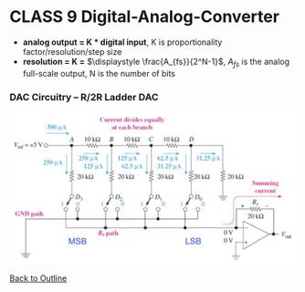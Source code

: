 # CLASS 9 Digital-Analog-Converter

- **analog output = K \* digital input**, K is proportionality factor/resolution/step size
- **resolution = K =** $\displaystyle \frac{A_{fs}}{2^N-1}$, $A_{fs}$ is the analog full-scale output, N is the number of bits



### DAC Circuitry – R/2R Ladder DAC

![R/2R Laddder DAC](img/class9/R-2R_Ladder_DAC.png)

[Back to Outline](courses/EE202-17.md)

